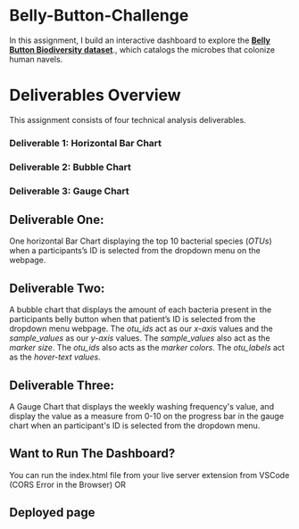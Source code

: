 # Belly-Button-Challenge
In this assignment, I build an interactive dashboard to explore the [**Belly Button Biodiversity dataset**](http://robdunnlab.com/projects/belly-button-biodiversity/)., which catalogs the microbes that colonize human navels.


# Deliverables Overview
This assignment consists of four technical analysis deliverables.

### Deliverable 1: Horizontal Bar Chart
### Deliverable 2: Bubble Chart
### Deliverable 3: Gauge Chart

## Deliverable One:
One horizontal Bar Chart displaying the top 10 bacterial species (_OTUs_) when a participants’s ID is selected from the dropdown menu on the webpage.

## Deliverable Two:

A bubble chart that displays the amount of each bacteria present in the participants belly button when that patient’s ID is selected from the dropdown menu webpage. The _otu_ids_ act as our _x-axis_ values and the _sample_values_ as our _y-axis_ values. The _sample_values_ also act as the _marker size_. The _otu_ids_ also acts as the _marker colors_. The _otu_labels_ act as the _hover-text values_.

## Deliverable Three:

A Gauge Chart that displays the weekly washing frequency's value, and display the value as a measure from 0-10 on the progress bar in the gauge chart when an participant's ID is selected from the dropdown menu.

 ## Want to Run The Dashboard?

You can run the index.html file from your live server extension from VSCode (CORS Error in the Browser) OR

## Deployed page




